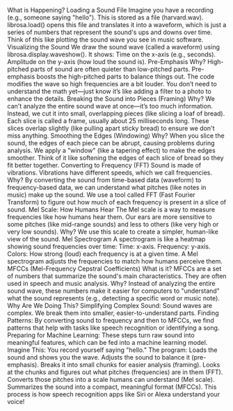 What is Happening?
Loading a Sound File
Imagine you have a recording (e.g., someone saying "hello"). This is stored as a file (harvard.wav).
librosa.load() opens this file and translates it into a waveform, which is just a series of numbers that represent the sound's ups and downs over time. Think of this like plotting the sound wave you see in music software.
Visualizing the Sound
We draw the sound wave (called a waveform) using librosa.display.waveshow(). It shows:
Time on the x-axis (e.g., seconds).
Amplitude on the y-axis (how loud the sound is).
Pre-Emphasis
Why? High-pitched parts of sound are often quieter than low-pitched parts. Pre-emphasis boosts the high-pitched parts to balance things out.
The code modifies the wave so high frequencies are a bit louder. You don’t need to understand the math yet—just know it’s like adding a filter to a photo to enhance the details.
Breaking the Sound into Pieces (Framing)
Why? We can't analyze the entire sound wave at once—it’s too much information. Instead, we cut it into small, overlapping pieces (like slicing a loaf of bread).
Each slice is called a frame, usually about 25 milliseconds long. These slices overlap slightly (like pulling apart sticky bread) to ensure we don't miss anything.
Smoothing the Edges (Windowing)
Why? When you slice the sound, the edges of each piece can be abrupt, causing problems during analysis. We apply a "window" (like a tapering effect) to make the edges smoother.
Think of it like softening the edges of each slice of bread so they fit better together.
Converting to Frequency (FFT)
Sound is made of vibrations. Vibrations have different speeds, which we call frequencies.
Why? By converting the sound from time-based data (waveform) to frequency-based data, we can understand what pitches (like notes in music) make up the sound.
We use a tool called FFT (Fast Fourier Transform) to figure out how much of each frequency is present in a slice of sound.
Mel Scale: How Humans Hear
The Mel scale is a way to measure frequencies like how humans hear them. Our ears are more sensitive to some pitches (like mid-range sounds) and less to others (like very high or very low sounds).
Why? We use this scale to create a simpler, human-like view of the sound.
Mel Spectrogram
A spectrogram is like a heatmap showing sound frequencies over time:
Time: x-axis.
Frequency: y-axis.
Colors: How strong (loud) each frequency is at a given time.
A Mel spectrogram adjusts the frequencies to match how humans perceive them.
MFCCs (Mel-Frequency Cepstral Coefficients)
What is it? MFCCs are a set of numbers that summarize the sound's main characteristics. They are often used in speech and music analysis.
Why? Instead of analyzing the entire sound wave, these numbers make it easier for computers to "understand" what the sound represents (e.g., detecting a specific word or music note).
Why Are We Doing This?
Simplifying Complex Sound: Sound waves are complex. We break them into smaller, easier-to-understand parts.
Finding Patterns: By converting sound to frequency and then to MFCCs, we find patterns that help with tasks like speech recognition or identifying a song.
Preparing for Machine Learning: These steps turn raw sound into meaningful features, which can be fed into a machine learning model.
Imagine This:
You record yourself saying "hello." The program:
Loads the sound and shows you the wave.
Adjusts the sound to balance it (pre-emphasis).
Breaks it into small chunks for easier analysis (framing).
Looks at the chunks and figures out what pitches (frequencies) are in them (FFT).
Converts those pitches into a scale humans can understand (Mel scale).
Summarizes the sound into a compact, meaningful format (MFCCs).
This process is how speech recognition apps like Siri or Alexa understand your voice!